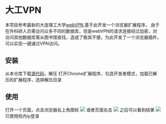 # 大工VPN
本项目参考最新的大连理工大学[webVPN](https://webvpn.dlut.edu.cn/ "webVPN"),基于此开发一个浏览器扩展程序。
由于在外科研人员需访问众多不同的数据库，但是webVPN的请求连接经过加密，对访问其他数据库需从图书馆查找，造成了极其不便。为此开发了一个浏览器插件，可以实现一键通过VPN访问。

## 安装
从本仓库下载[源代码](https://github.com/dlutor/dlutvpn/files/4033685/DlutVpn.zip)，解压
打开Chrome扩展程序，勾选开发者模式，加载已解压的扩展程序，选择解压目录

## 使用
打开一个页面，点击浏览器右上角图标
![](https://i.imgur.com/o2puVLq.jpg)
或者页面右击
![](https://i.imgur.com/HFFVxk6.jpg)
之后可以看到结果
![](https://i.imgur.com/agOzeck.jpg)
已使用校内ip登录